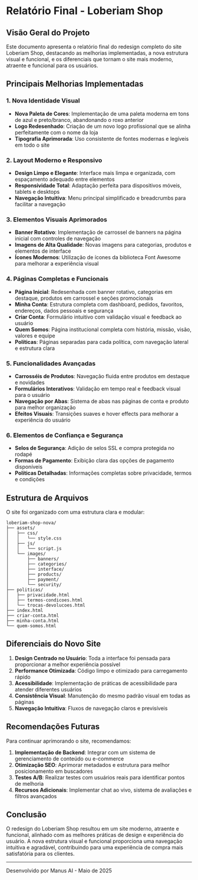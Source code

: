 # Relatório Final - Loberiam Shop

## Visão Geral do Projeto

Este documento apresenta o relatório final do redesign completo do site Loberiam Shop, destacando as melhorias implementadas, a nova estrutura visual e funcional, e os diferenciais que tornam o site mais moderno, atraente e funcional para os usuários.

## Principais Melhorias Implementadas

### 1. Nova Identidade Visual
- **Nova Paleta de Cores**: Implementação de uma paleta moderna em tons de azul e preto/branco, abandonando o roxo anterior
- **Logo Redesenhado**: Criação de um novo logo profissional que se alinha perfeitamente com o nome da loja
- **Tipografia Aprimorada**: Uso consistente de fontes modernas e legíveis em todo o site

### 2. Layout Moderno e Responsivo
- **Design Limpo e Elegante**: Interface mais limpa e organizada, com espaçamento adequado entre elementos
- **Responsividade Total**: Adaptação perfeita para dispositivos móveis, tablets e desktops
- **Navegação Intuitiva**: Menu principal simplificado e breadcrumbs para facilitar a navegação

### 3. Elementos Visuais Aprimorados
- **Banner Rotativo**: Implementação de carrossel de banners na página inicial com controles de navegação
- **Imagens de Alta Qualidade**: Novas imagens para categorias, produtos e elementos de interface
- **Ícones Modernos**: Utilização de ícones da biblioteca Font Awesome para melhorar a experiência visual

### 4. Páginas Completas e Funcionais
- **Página Inicial**: Redesenhada com banner rotativo, categorias em destaque, produtos em carrossel e seções promocionais
- **Minha Conta**: Estrutura completa com dashboard, pedidos, favoritos, endereços, dados pessoais e segurança
- **Criar Conta**: Formulário intuitivo com validação visual e feedback ao usuário
- **Quem Somos**: Página institucional completa com história, missão, visão, valores e equipe
- **Políticas**: Páginas separadas para cada política, com navegação lateral e estrutura clara

### 5. Funcionalidades Avançadas
- **Carrosséis de Produtos**: Navegação fluida entre produtos em destaque e novidades
- **Formulários Interativos**: Validação em tempo real e feedback visual para o usuário
- **Navegação por Abas**: Sistema de abas nas páginas de conta e produto para melhor organização
- **Efeitos Visuais**: Transições suaves e hover effects para melhorar a experiência do usuário

### 6. Elementos de Confiança e Segurança
- **Selos de Segurança**: Adição de selos SSL e compra protegida no rodapé
- **Formas de Pagamento**: Exibição clara das opções de pagamento disponíveis
- **Políticas Detalhadas**: Informações completas sobre privacidade, termos e condições

## Estrutura de Arquivos

O site foi organizado com uma estrutura clara e modular:

```
loberiam-shop-nova/
├── assets/
│   ├── css/
│   │   └── style.css
│   ├── js/
│   │   └── script.js
│   └── images/
│       ├── banners/
│       ├── categories/
│       ├── interface/
│       ├── products/
│       ├── payment/
│       └── security/
├── politicas/
│   ├── privacidade.html
│   ├── termos-condicoes.html
│   └── trocas-devolucoes.html
├── index.html
├── criar-conta.html
├── minha-conta.html
└── quem-somos.html
```

## Diferenciais do Novo Site

1. **Design Centrado no Usuário**: Toda a interface foi pensada para proporcionar a melhor experiência possível
2. **Performance Otimizada**: Código limpo e otimizado para carregamento rápido
3. **Acessibilidade**: Implementação de práticas de acessibilidade para atender diferentes usuários
4. **Consistência Visual**: Manutenção do mesmo padrão visual em todas as páginas
5. **Navegação Intuitiva**: Fluxos de navegação claros e previsíveis

## Recomendações Futuras

Para continuar aprimorando o site, recomendamos:

1. **Implementação de Backend**: Integrar com um sistema de gerenciamento de conteúdo ou e-commerce
2. **Otimização SEO**: Aprimorar metadados e estrutura para melhor posicionamento em buscadores
3. **Testes A/B**: Realizar testes com usuários reais para identificar pontos de melhoria
4. **Recursos Adicionais**: Implementar chat ao vivo, sistema de avaliações e filtros avançados

## Conclusão

O redesign do Loberiam Shop resultou em um site moderno, atraente e funcional, alinhado com as melhores práticas de design e experiência do usuário. A nova estrutura visual e funcional proporciona uma navegação intuitiva e agradável, contribuindo para uma experiência de compra mais satisfatória para os clientes.

---

Desenvolvido por Manus AI - Maio de 2025

